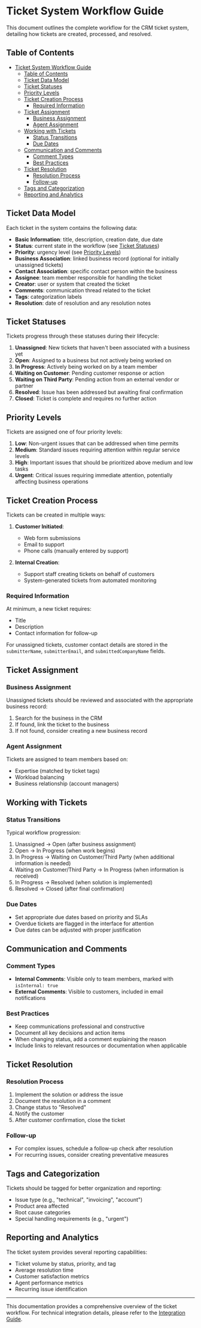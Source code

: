 # Ticket System Workflow Guide

This document outlines the complete workflow for the CRM ticket system, detailing how tickets are created, processed, and resolved.

## Table of Contents

- [Ticket System Workflow Guide](#ticket-system-workflow-guide)
  - [Table of Contents](#table-of-contents)
  - [Ticket Data Model](#ticket-data-model)
  - [Ticket Statuses](#ticket-statuses)
  - [Priority Levels](#priority-levels)
  - [Ticket Creation Process](#ticket-creation-process)
    - [Required Information](#required-information)
  - [Ticket Assignment](#ticket-assignment)
    - [Business Assignment](#business-assignment)
    - [Agent Assignment](#agent-assignment)
  - [Working with Tickets](#working-with-tickets)
    - [Status Transitions](#status-transitions)
    - [Due Dates](#due-dates)
  - [Communication and Comments](#communication-and-comments)
    - [Comment Types](#comment-types)
    - [Best Practices](#best-practices)
  - [Ticket Resolution](#ticket-resolution)
    - [Resolution Process](#resolution-process)
    - [Follow-up](#follow-up)
  - [Tags and Categorization](#tags-and-categorization)
  - [Reporting and Analytics](#reporting-and-analytics)

## Ticket Data Model

Each ticket in the system contains the following data:

- **Basic Information**: title, description, creation date, due date
- **Status**: current state in the workflow (see [Ticket Statuses](#ticket-statuses))
- **Priority**: urgency level (see [Priority Levels](#priority-levels))
- **Business Association**: linked business record (optional for initially unassigned tickets)
- **Contact Association**: specific contact person within the business
- **Assignee**: team member responsible for handling the ticket
- **Creator**: user or system that created the ticket
- **Comments**: communication thread related to the ticket
- **Tags**: categorization labels
- **Resolution**: date of resolution and any resolution notes

## Ticket Statuses

Tickets progress through these statuses during their lifecycle:

1. **Unassigned**: New tickets that haven't been associated with a business yet
2. **Open**: Assigned to a business but not actively being worked on
3. **In Progress**: Actively being worked on by a team member
4. **Waiting on Customer**: Pending customer response or action
5. **Waiting on Third Party**: Pending action from an external vendor or partner
6. **Resolved**: Issue has been addressed but awaiting final confirmation
7. **Closed**: Ticket is complete and requires no further action

## Priority Levels

Tickets are assigned one of four priority levels:

1. **Low**: Non-urgent issues that can be addressed when time permits
2. **Medium**: Standard issues requiring attention within regular service levels
3. **High**: Important issues that should be prioritized above medium and low tasks
4. **Urgent**: Critical issues requiring immediate attention, potentially affecting business operations

## Ticket Creation Process

Tickets can be created in multiple ways:

1. **Customer Initiated**:
   - Web form submissions
   - Email to support
   - Phone calls (manually entered by support)

2. **Internal Creation**:
   - Support staff creating tickets on behalf of customers
   - System-generated tickets from automated monitoring

### Required Information

At minimum, a new ticket requires:
- Title
- Description
- Contact information for follow-up

For unassigned tickets, customer contact details are stored in the `submitterName`, `submitterEmail`, and `submittedCompanyName` fields.

## Ticket Assignment

### Business Assignment

Unassigned tickets should be reviewed and associated with the appropriate business record:

1. Search for the business in the CRM
2. If found, link the ticket to the business
3. If not found, consider creating a new business record

### Agent Assignment

Tickets are assigned to team members based on:
- Expertise (matched by ticket tags)
- Workload balancing
- Business relationship (account managers)

## Working with Tickets

### Status Transitions

Typical workflow progression:

1. Unassigned → Open (after business assignment)
2. Open → In Progress (when work begins)
3. In Progress → Waiting on Customer/Third Party (when additional information is needed)
4. Waiting on Customer/Third Party → In Progress (when information is received)
5. In Progress → Resolved (when solution is implemented)
6. Resolved → Closed (after final confirmation)

### Due Dates

- Set appropriate due dates based on priority and SLAs
- Overdue tickets are flagged in the interface for attention
- Due dates can be adjusted with proper justification

## Communication and Comments

### Comment Types

- **Internal Comments**: Visible only to team members, marked with `isInternal: true`
- **External Comments**: Visible to customers, included in email notifications

### Best Practices

- Keep communications professional and constructive
- Document all key decisions and action items
- When changing status, add a comment explaining the reason
- Include links to relevant resources or documentation when applicable

## Ticket Resolution

### Resolution Process

1. Implement the solution or address the issue
2. Document the resolution in a comment
3. Change status to "Resolved"
4. Notify the customer
5. After customer confirmation, close the ticket

### Follow-up

- For complex issues, schedule a follow-up check after resolution
- For recurring issues, consider creating preventative measures

## Tags and Categorization

Tickets should be tagged for better organization and reporting:

- Issue type (e.g., "technical", "invoicing", "account")
- Product area affected
- Root cause categories
- Special handling requirements (e.g., "urgent")

## Reporting and Analytics

The ticket system provides several reporting capabilities:

- Ticket volume by status, priority, and tag
- Average resolution time
- Customer satisfaction metrics
- Agent performance metrics
- Recurring issue identification

---

This documentation provides a comprehensive overview of the ticket workflow. For technical integration details, please refer to the [Integration Guide](./INTEGRATION_GUIDE.md). 